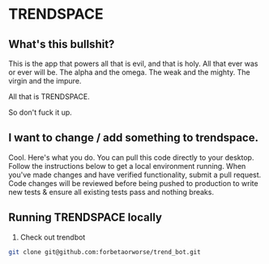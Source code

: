 # TRENDSPACE

## What's this bullshit?

This is the app that powers all that is evil, and that is holy. All that ever was or ever will be. The alpha and the omega. The weak and the mighty. The virgin and the impure. 

All that is TRENDSPACE.

So don't fuck it up.

## I want to change / add something to trendspace.

Cool. Here's what you do. You can pull this code directly to your desktop. Follow the instructions below to get a local environment running. When you've made changes and have verified functionality, submit a pull request. Code changes will be reviewed before being pushed to production to write new tests & ensure all existing tests pass and nothing breaks.

## Running TRENDSPACE locally

1. Check out trendbot
```bash
git clone git@github.com:forbetaorworse/trend_bot.git
```
